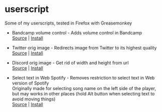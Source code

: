 # userscript

Some of my userscripts, tested in Firefox with Greasemonkey

* Bandcamp volume control - Adds volume control in Bandcamp  
[Source](https://github.com/CatKasha/userscript/blob/main/bandcamp_volume_control.user.js) | [Install](https://github.com/CatKasha/userscript/raw/main/bandcamp_volume_control.user.js)

* Twitter orig image - Redirects image from Twitter to its highest quality  
[Source](https://github.com/CatKasha/userscript/blob/main/twitter_orig_image.user.js) | [Install](https://github.com/CatKasha/userscript/raw/main/twitter_orig_image.user.js)

* Discord orig image - Get rid of width and height from url  
[Source](https://github.com/CatKasha/userscript/blob/main/discord_orig_image.user.js) | [Install](https://github.com/CatKasha/userscript/raw/main/discord_orig_image.user.js)

* Select text in Web Spotify - Removes restriction to select text in Web version of Spotify  
Originally made for selecting song name on the left side of the player, but may works in other places (hold Alt button when selecting text to avoid moving things)  
[Source](https://github.com/CatKasha/userscript/blob/main/spotify_select_text.user.js) | [Install](https://github.com/CatKasha/userscript/raw/main/spotify_select_text.user.js)
